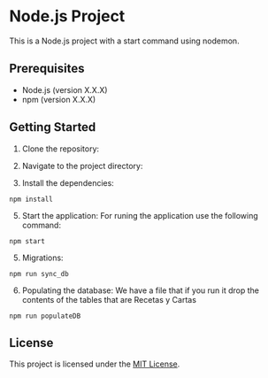 # Node.js Project

This is a Node.js project with a start command using nodemon.

## Prerequisites

- Node.js (version X.X.X)
- npm (version X.X.X)

## Getting Started

1. Clone the repository:

2. Navigate to the project directory:
3. Install the dependencies:
 ```
 npm install
 ```
5. Start the application:
For runing the application use the following command:
```
npm start
```
5. Migrations:
```
npm run sync_db
```
6. Populating the database:
We have a file that if you run it drop the contents of the tables that are Recetas y Cartas
```
npm run populateDB
```


## License

This project is licensed under the [MIT License](LICENSE).
